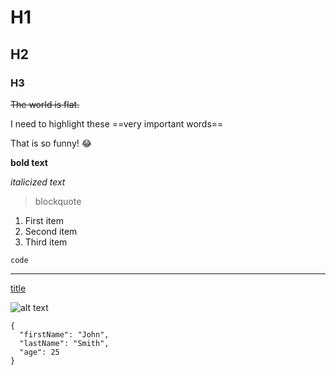 # H1
## H2
### H3

~~The world is flat.~~

I need to highlight these ==very important words==

That is so funny! :joy:

**bold text**

*italicized text*

> blockquote

1. First item
2. Second item
3. Third item

`code`

---

[title](https://www.example.com)

![alt text](image.jpg)


```
{
  "firstName": "John",
  "lastName": "Smith",
  "age": 25
}
```
